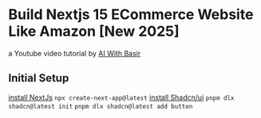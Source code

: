 # Build Nextjs 15 ECommerce Website Like Amazon [New 2025]

a Youtube video tutorial by [AI With Basir](https://www.youtube.com/watch?v=WLHCPwqHzzQ&t=472s&ab_channel=AIWithBasir)

## Initial Setup

[install NextJs](https://nextjs.org/docs/app/getting-started/installation)
`npx create-next-app@latest`
[install Shadcn/ui](https://ui.shadcn.com/docs/installation/next)
`pnpm dlx shadcn@latest init`
`pnpm dlx shadcn@latest add button`
